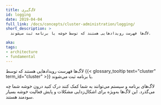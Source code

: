 ```yaml
---
title: لاگ‌گیری
id: logging
date: 2019-04-04
full_link: /docs/concepts/cluster-administration/logging/
short_description: >
  لاگ‌ها فهرست رویدادهایی هستند که توسط خوشه یا برنامه ثبت می‌شوند.

aka: 
tags:
- architecture
- fundamental
---
```

 لاگ‌ها فهرست رویدادهایی هستند که توسط {{< glossary_tooltip text="cluster" term_id="cluster" >}} یا برنامه ثبت می‌شوند.

<!--more--> 

لاگ‌های برنامه و سیستم می‌توانند به شما کمک کنند درک کنید درون خوشه شما چه می‌گذرد. این لاگ‌ها به‌ویژه برای اشکال‌زدایی مشکلات و پایش فعالیت خوشه بسیار سودمند هستند. 
